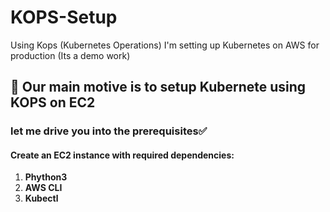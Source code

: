 # KOPS-Setup
Using Kops (Kubernetes Operations) I'm setting up Kubernetes on AWS for production (Its a demo work)
## 🚀 Our main motive is to setup Kubernete using KOPS on EC2
### let me drive you into the prerequisites✅
#### Create an EC2 instance with required dependencies:
1. **Phython3**
2. **AWS CLI**
3. **Kubectl**

